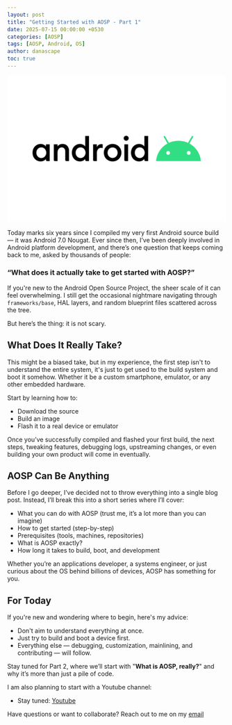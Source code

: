 ```yaml
---
layout: post
title: "Getting Started with AOSP - Part 1"
date: 2025-07-15 00:00:00 +0530
categories: [AOSP]
tags: [AOSP, Android, OS]
author: danascape
toc: true
---
```


![](/assets/images/posts/AOSP-Tutorial/android.png)

Today marks six years since I compiled my very first Android source build — it was Android 7.0 Nougat. Ever since then, I’ve been deeply involved in Android platform development, and there’s one question that keeps coming back to me, asked by thousands of people:

### “What does it actually take to get started with AOSP?”

If you're new to the Android Open Source Project, the sheer scale of it can feel overwhelming. I still get the occasional nightmare navigating through `frameworks/base`, HAL layers, and random blueprint files scattered across the tree.

But here’s the thing: it is not scary.

## What Does It Really Take?
This might be a biased take, but in my experience, the first step isn't to understand the entire system, it's just to get used to the build system and boot it somehow. Whether it be a custom smartphone, emulator, or any other embedded hardware.

Start by learning how to:
* Download the source
* Build an image
* Flash it to a real device or emulator

Once you’ve successfully compiled and flashed your first build, the next steps, tweaking features, debugging logs, upstreaming changes, or even building your own product will come in eventually.

## AOSP Can Be Anything
Before I go deeper, I’ve decided not to throw everything into a single blog post. Instead, I’ll break this into a short series where I’ll cover:
* What you can do with AOSP (trust me, it’s a lot more than you can imagine)
* How to get started (step-by-step)
* Prerequisites (tools, machines, repositories)
* What is AOSP exactly?
* How long it takes to build, boot, and development

Whether you’re an applications developer, a systems engineer, or just curious about the OS behind billions of devices, AOSP has something for you.

## For Today
If you're new and wondering where to begin, here's my advice:
* Don't aim to understand everything at once.
* Just try to build and boot a device first.
* Everything else — debugging, customization, mainlining, and contributing — will follow.

Stay tuned for Part 2, where we’ll start with "**What is AOSP, really?**" and why it’s more than just a pile of code.


I am also planning to start with a Youtube channel:
* Stay tuned: [Youtube][youtube]

Have questions or want to collaborate? Reach out to me on my [email][email]

[youtube]: https://www.youtube.com/@danascape
[email]: mailto:saalim.priv@gmail.com